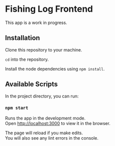 # Fishing Log Frontend

This app is a work in progress.

## Installation

Clone this repository to your machine.

`cd` into the repository.

Install the node dependencies using `npm install`.

## Available Scripts

In the project directory, you can run:

### `npm start`

Runs the app in the development mode.\
Open [http://localhost:3000](http://localhost:3000) to view it in the browser.

The page will reload if you make edits.\
You will also see any lint errors in the console.